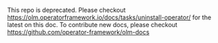 This repo is deprecated. Please checkout https://olm.operatorframework.io/docs/tasks/uninstall-operator/ for the latest on this doc.
To contribute new docs, please checkout https://github.com/operator-framework/olm-docs
